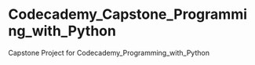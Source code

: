 # Codecademy_Capstone_Programming_with_Python
Capstone Project for Codecademy_Programming_with_Python

